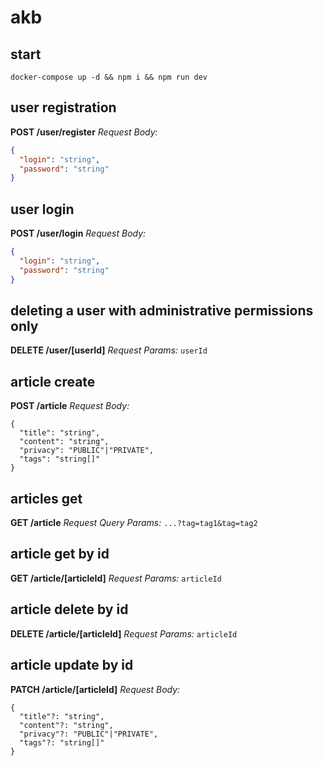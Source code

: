 # akb

## start
```
docker-compose up -d && npm i && npm run dev
```

## user registration

**POST /user/register**
*Request Body:*

```json
{
  "login": "string",
  "password": "string"
}
```

## user login

**POST /user/login**
*Request Body:*

```json
{
  "login": "string",
  "password": "string"
}
```

## deleting a user with administrative permissions only

**DELETE /user/[userId]**
*Request Params:*
```userId```

## article create

**POST /article**
*Request Body:*

```
{
  "title": "string",
  "content": "string",
  "privacy": "PUBLIC"|"PRIVATE",
  "tags": "string[]"
}
```

## articles get

**GET /article**
*Request Query Params:*
```...?tag=tag1&tag=tag2```

## article get by id

**GET /article/[articleId]**
*Request Params:*
```articleId```

## article delete by id

**DELETE /article/[articleId]**
*Request Params:*
```articleId```

## article update by id

**PATCH /article/[articleId]**
*Request Body:*

```
{
  "title"?: "string",
  "content"?: "string",
  "privacy"?: "PUBLIC"|"PRIVATE",
  "tags"?: "string[]"
}
```